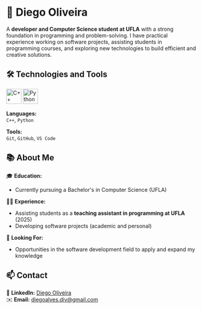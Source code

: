 #  👋 Diego Oliveira

A **developer and Computer Science student at UFLA** with a strong foundation in programming and problem-solving. I have practical experience working on software projects, assisting students in programming courses, and exploring new technologies to build efficient and creative solutions.

## 🛠️ Technologies and Tools

<p align="left">
  <img src="https://cdn.jsdelivr.net/gh/devicons/devicon/icons/cplusplus/cplusplus-original.svg" alt="C++" width="40" height="40"/>
  <img src="https://cdn.jsdelivr.net/gh/devicons/devicon/icons/python/python-original.svg" alt="Python" width="40" height="40"/>
</p>

**Languages:**  
`C++`, `Python`

**Tools:**  
`Git`, `GitHub`, `VS Code`

## 📚 About Me

🎓 **Education:**  
- Currently pursuing a Bachelor's in Computer Science (UFLA)
  
🧑‍🏫 **Experience:**  
- Assisting students as a **teaching assistant in programming at UFLA** (2025)
- Developing software projects (academic and personal)  
  
🚀 **Looking For:**  
- Opportunities in the software development field to apply and expand my knowledge
  
## 📫 Contact

🔗 **LinkedIn:** [Diego Oliveira](https://www.linkedin.com/in/diego-oliveira-2328bb277/)  
✉️ **Email:** [diegoalves.div@gmail.com](mailto:diegoalves.div@gmail.com)
